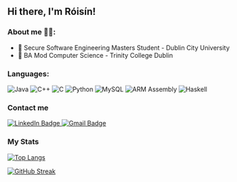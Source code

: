## Hi there, I'm Róisín!


### About me 👩‍💻:
- 🔬 Secure Software Engineering Masters Student - Dublin City University
- 📘 BA Mod Computer Science - Trinity College Dublin

### Languages:
<div>
  <img alt="Java" src="https://img.shields.io/badge/java-%23ED8B00.svg?style=for-the-badge&logo=openjdk&logoColor=white"/>
  <img alt="C++" src="https://img.shields.io/badge/C++-00599C.svg?style=for-the-badge&logo=C++&logoColor=white"/>
  <img alt="C" src="https://img.shields.io/badge/C-A8B9CC.svg?style=for-the-badge&logo=C&logoColor=black"/>
  <img alt="Python" src="https://img.shields.io/badge/Python-3776AB.svg?style=for-the-badge&logo=Python&logoColor=white"/>
  <img alt="MySQL" src="https://img.shields.io/badge/MySQL-4479A1.svg?style=for-the-badge&logo=MySQL&logoColor=white"/>
  <img alt="ARM Assembly" src="https://img.shields.io/badge/Arm%20Keil-394049.svg?style=for-the-badge&logo=Arm-Keil&logoColor=white"/>
  <img alt="Haskell" src="https://img.shields.io/badge/Haskell-5D4F85.svg?style=for-the-badge&logo=Haskell&logoColor=white"/>
</div>


### Contact me
<div id="badges">
  <a href="https://www.linkedin.com/in/róisín-ní-bhriain-8b685429b">
    <img alt="LinkedIn Badge" src="https://img.shields.io/badge/LinkedIn-blue?style=for-the-badge&logo=linkedin&logoColor=white"/>
  </a>
  <a href="mailto:roisinnib@gmail.com">
    <img alt="Gmail Badge" src="https://img.shields.io/badge/Gmail-EA4335.svg?style=for-the-badge&logo=Gmail&logoColor=white"/>
  </a>
</div>

### My Stats
[![Top Langs](https://github-readme-stats.vercel.app/api/top-langs/?username=rnibhriain&layout=compact&theme=vision-friendly-dark)](https://github.com/anuraghazra/github-readme-stats)

[![GitHub Streak](http://github-readme-streak-stats.herokuapp.com?user=rnibhriain&theme=dark&background=000000)](https://git.io/streak-stats)


